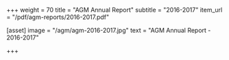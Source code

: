 +++
weight = 70
title = "AGM Annual Report"
subtitle = "2016-2017"
item_url = "/pdf/agm-reports/2016-2017.pdf"


[asset]
  image = "/agm/agm-2016-2017.jpg"
  text = "AGM Annual Report - 2016-2017"


+++

